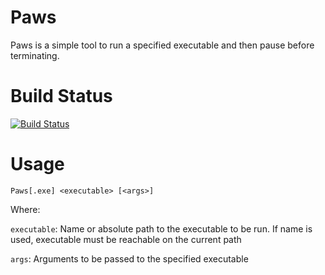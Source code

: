 # Paws
Paws is a simple tool to run a specified executable and then pause before terminating.

# Build Status
[![Build Status](https://bitcrazed.visualstudio.com/bitcrazed-ci/_apis/build/status/bitcrazed.Paws?branchName=master)](https://bitcrazed.visualstudio.com/bitcrazed-ci/_build/latest?definitionId=1?branchName=master)

# Usage
```Paws[.exe] <executable> [<args>] ```

Where:

`executable`: Name or absolute path to the executable to be run. If name is used, executable must be reachable on the current path

`args`: Arguments to be passed to the specified executable

